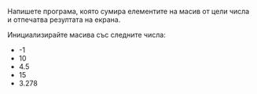 Напишете програма, която сумира елементите на масив от цели числа
и отпечатва резултата на екрана.

Инициализирайте масива със следните числа:
* -1
* 10
* 4.5
* 15
* 3.278